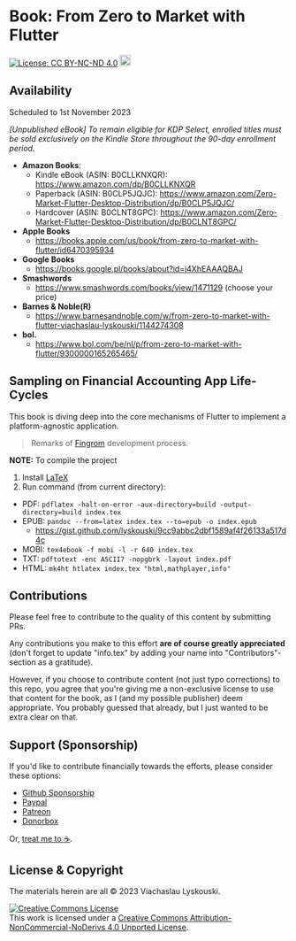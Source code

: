# Book: From Zero to Market with Flutter

[![License: CC BY-NC-ND 4.0](https://img.shields.io/badge/License-CC_BY--NC--ND_4.0-lightgrey.svg)](https://creativecommons.org/licenses/by-nc-nd/4.0/) <a href="https://www.buymeacoffee.com/lyskouski"><img height="20" src="https://img.buymeacoffee.com/button-api/?text=Buy me a coffee&emoji=&slug=lyskouski&button_colour=FFDD00&font_colour=000000&font_family=Cookie&outline_colour=000000&coffee_colour=ffffff" /></a>

## Availability

Scheduled to 1st November 2023

_[Unpublished eBook] To remain eligible for KDP Select, enrolled titles must be sold exclusively on the Kindle Store throughout the 90-day enrollment period._

- **Amazon Books**:
  - Kindle eBook (ASIN: B0CLLKNXQR): https://www.amazon.com/dp/B0CLLKNXQR
  - Paperback (ASIN: B0CLP5JQJC): https://www.amazon.com/Zero-Market-Flutter-Desktop-Distribution/dp/B0CLP5JQJC/
  - Hardcover (ASIN: B0CLNT8GPC): https://www.amazon.com/Zero-Market-Flutter-Desktop-Distribution/dp/B0CLNT8GPC/
- **Apple Books**
  - https://books.apple.com/us/book/from-zero-to-market-with-flutter/id6470395934
- **Google Books**
  - https://books.google.pl/books/about?id=j4XhEAAAQBAJ
- **Smashwords**
  - https://www.smashwords.com/books/view/1471129 (choose your price)
- **Barnes & Noble(R)**
  - https://www.barnesandnoble.com/w/from-zero-to-market-with-flutter-viachaslau-lyskouski/1144274308
- **bol.**
  - https://www.bol.com/be/nl/p/from-zero-to-market-with-flutter/9300000165265465/


## Sampling on Financial Accounting App Life-Cycles

This book is diving deep into the core mechanisms of Flutter to implement a platform-agnostic application.

> Remarks of [Fingrom](https://github.com/lyskouski/app-finance) development process.

**NOTE:** To compile the project
1. Install [LaTeX](https://miktex.org/download)
2. Run command (from current directory):
  - PDF: `pdflatex -halt-on-error -aux-directory=build -output-directory=build index.tex` 
  - EPUB: `pandoc --from=latex index.tex --to=epub -o index.epub`
    - https://gist.github.com/lyskouski/9cc9abbc2dbf1589af4f26133a517d4c
  - MOBI: `tex4ebook -f mobi -l -r 640 index.tex`
  - TXT: `pdftotext -enc ASCII7 -nopgbrk -layout index.pdf`
  - HTML: `mk4ht htlatex index.tex "html,mathplayer,info"`

## Contributions

Please feel free to contribute to the quality of this content by submitting PRs.

Any contributions you make to this effort **are of course greatly appreciated** (don't forget to update "info.tex"
by adding your name into "Contributors"-section as a gratitude).

However, if you choose to contribute content (not just typo corrections) to this repo, you agree that you're giving
me a non-exclusive license to use that content for the book, as I (and my possible publisher) deem appropriate. 
You probably guessed that already, but I just wanted to be extra clear on that.

## Support (Sponsorship)

If you'd like to contribute financially towards the efforts, please consider these options:

* [Github Sponsorship](https://github.com/users/lyskouski/sponsorship)
* [Paypal](https://www.paypal.me/terCAD)
* [Patreon](https://www.patreon.com/terCAD)
* [Donorbox](https://donorbox.org/tercad)

Or, [treat me to :coffee:](https://www.buymeacoffee.com/lyskouski).

## License & Copyright

The materials herein are all &copy; 2023 Viachaslau Lyskouski.

<a rel="license" href="http://creativecommons.org/licenses/by-nc-nd/4.0/"><img alt="Creative Commons License" style="border-width:0" src="https://i.creativecommons.org/l/by-nc-nd/4.0/88x31.png" /></a><br />This work is licensed under a <a rel="license" href="http://creativecommons.org/licenses/by-nc-nd/4.0/">Creative Commons Attribution-NonCommercial-NoDerivs 4.0 Unported License</a>.
